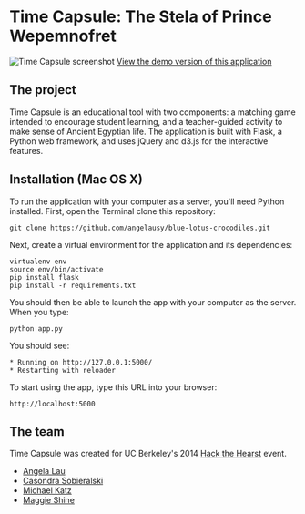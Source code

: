 Time Capsule: The Stela of Prince Wepemnofret
==========
![Time Capsule screenshot](https://raw.githubusercontent.com/angelausy/blue-lotus-crocodiles/master/static/screenshot.png)
[View the demo version of this application](http://crocodiles.herokuapp.com)

## The project
Time Capsule is an educational tool with two components: a matching game intended to encourage student learning, and a teacher-guided activity to make sense of Ancient Egyptian life. The application is built with Flask, a Python web framework, and uses jQuery and d3.js for the interactive features.

## Installation (Mac OS X)
To run the application with your computer as a server, you'll need Python installed. First, open the Terminal clone this repository:

    git clone https://github.com/angelausy/blue-lotus-crocodiles.git

Next, create a virtual environment for the application and its dependencies:

    virtualenv env
    source env/bin/activate
    pip install flask
    pip install -r requirements.txt

You should then be able to launch the app with your computer as the server. When you type:

    python app.py

You should see:

    * Running on http://127.0.0.1:5000/
    * Restarting with reloader

To start using the app, type this URL into your browser:

    http://localhost:5000

## The team
Time Capsule was created for UC Berkeley's 2014 [Hack the Hearst](http://hackthehearst.berkeley.edu/) event.
* [Angela Lau](https://twitter.com/a2lau)
* [Casondra Sobieralski](http://dancing-octopus-health-media.com/)
* [Michael Katz](https://www.linkedin.com/pub/michael-katz/6/215/408)
* [Maggie Shine](http://twitter.com/magksh)
